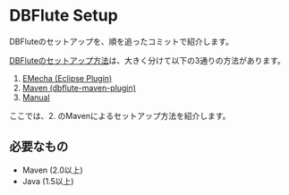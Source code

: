 DBFlute Setup
=============

DBFluteのセットアップを、順を追ったコミットで紹介します。

[DBFluteのセットアップ方法](http://dbflute.sandbox.seasar.org/ja/environment/setup/index.html)は、大きく分けて以下の3通りの方法があります。

1. [EMecha (Eclipse Plugin)](http://dbflute.sandbox.seasar.org/ja/environment/setup/emecha.html "EMechaによるセットアップ")
2. [Maven (dbflute-maven-plugin)](http://dbflute.sandbox.seasar.org/ja/environment/setup/maven.html "Mavenによるセットアップ")
3. [Manual](http://dbflute.sandbox.seasar.org/ja/environment/setup/plain.html "手動でセットアップ")

ここでは、2. のMavenによるセットアップ方法を紹介します。

必要なもの
----------
* Maven (2.0以上)
* Java (1.5以上)

